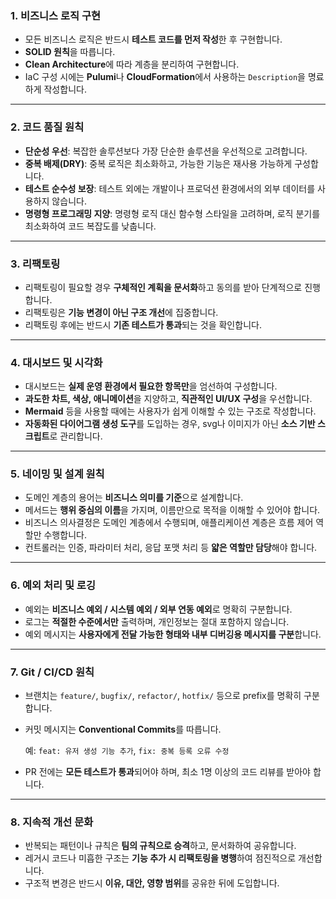 ### 1. 비즈니스 로직 구현

- 모든 비즈니스 로직은 반드시 **테스트 코드를 먼저 작성**한 후 구현합니다.
- **SOLID 원칙**을 따릅니다.
- **Clean Architecture**에 따라 계층을 분리하여 구현합니다.
- IaC 구성 시에는 **Pulumi**나 **CloudFormation**에서 사용하는 `Description`을 명료하게 작성합니다.

---

### 2. 코드 품질 원칙

- **단순성 우선**: 복잡한 솔루션보다 가장 단순한 솔루션을 우선적으로 고려합니다.
- **중복 배제(DRY)**: 중복 로직은 최소화하고, 가능한 기능은 재사용 가능하게 구성합니다.
- **테스트 순수성 보장**: 테스트 외에는 개발이나 프로덕션 환경에서의 외부 데이터를 사용하지 않습니다.
- **명령형 프로그래밍 지양**: 명령형 로직 대신 함수형 스타일을 고려하며, 로직 분기를 최소화하여 코드 복잡도를 낮춥니다.

---

### 3. 리팩토링

- 리팩토링이 필요할 경우 **구체적인 계획을 문서화**하고 동의를 받아 단계적으로 진행합니다.
- 리팩토링은 **기능 변경이 아닌 구조 개선**에 집중합니다.
- 리팩토링 후에는 반드시 **기존 테스트가 통과**되는 것을 확인합니다.

---

### 4. 대시보드 및 시각화

- 대시보드는 **실제 운영 환경에서 필요한 항목만**을 엄선하여 구성합니다.
- **과도한 차트, 색상, 애니메이션**을 지양하고, **직관적인 UI/UX 구성**을 우선합니다.
- **Mermaid** 등을 사용할 때에는 사용자가 쉽게 이해할 수 있는 구조로 작성합니다.
- **자동화된 다이어그램 생성 도구**를 도입하는 경우, svg나 이미지가 아닌 **소스 기반 스크립트**로 관리합니다.

---

### 5. 네이밍 및 설계 원칙

- 도메인 계층의 용어는 **비즈니스 의미를 기준**으로 설계합니다.
- 메서드는 **행위 중심의 이름**을 가지며, 이름만으로 목적을 이해할 수 있어야 합니다.
- 비즈니스 의사결정은 도메인 계층에서 수행되며, 애플리케이션 계층은 흐름 제어 역할만 수행합니다.
- 컨트롤러는 인증, 파라미터 처리, 응답 포맷 처리 등 **얇은 역할만 담당**해야 합니다.

---

### 6. 예외 처리 및 로깅

- 예외는 **비즈니스 예외 / 시스템 예외 / 외부 연동 예외**로 명확히 구분합니다.
- 로그는 **적절한 수준에서만** 출력하며, 개인정보는 절대 포함하지 않습니다.
- 예외 메시지는 **사용자에게 전달 가능한 형태와 내부 디버깅용 메시지를 구분**합니다.

---

### 7. Git / CI/CD 원칙

- 브랜치는 `feature/`, `bugfix/`, `refactor/`, `hotfix/` 등으로 prefix를 명확히 구분합니다.
- 커밋 메시지는 **Conventional Commits**를 따릅니다.

  예: `feat: 유저 생성 기능 추가`, `fix: 중복 등록 오류 수정`

- PR 전에는 **모든 테스트가 통과**되어야 하며, 최소 1명 이상의 코드 리뷰를 받아야 합니다.

---

### 8. 지속적 개선 문화

- 반복되는 패턴이나 규칙은 **팀의 규칙으로 승격**하고, 문서화하여 공유합니다.
- 레거시 코드나 미흡한 구조는 **기능 추가 시 리팩토링을 병행**하여 점진적으로 개선합니다.
- 구조적 변경은 반드시 **이유, 대안, 영향 범위**를 공유한 뒤에 도입합니다.
